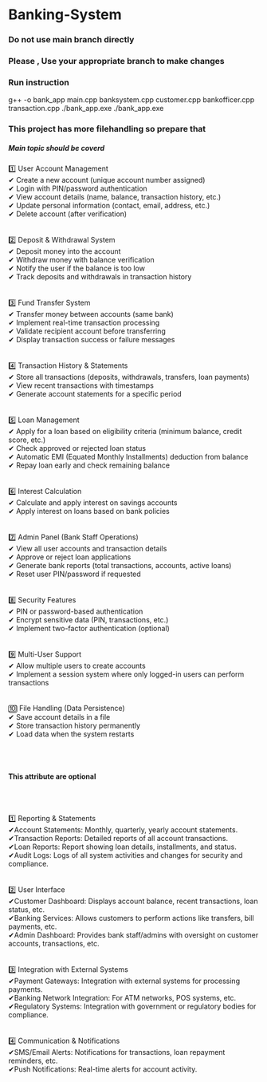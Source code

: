 # Banking-System

<h3> Do not use main branch directly</h3>

<h3>Please , Use your appropriate branch to make changes</h3>

<h3>Run instruction</h3>
g++ -o bank_app main.cpp banksystem.cpp customer.cpp bankofficer.cpp transaction.cpp ./bank_app.exe
./bank_app.exe

<h3>This project has more filehandling so prepare that</h3>

<h5>Main topic should be coverd</h5>
<p>
    1️⃣ User Account Management<br>
✔ Create a new account (unique account number assigned)<br>
✔ Login with PIN/password authentication<br>
✔ View account details (name, balance, transaction history, etc.)<br>
✔ Update personal information (contact, email, address, etc.)<br>
✔ Delete account (after verification)<br>
<br><br>
2️⃣ Deposit & Withdrawal System<br>
✔ Deposit money into the account<br>
✔ Withdraw money with balance verification<br>
✔ Notify the user if the balance is too low<br>
✔ Track deposits and withdrawals in transaction history<br>
<br><br>
3️⃣ Fund Transfer System<br>
✔ Transfer money between accounts (same bank)<br>
✔ Implement real-time transaction processing<br>
✔ Validate recipient account before transferring<br>
✔ Display transaction success or failure messages<br>
<br><br>
4️⃣ Transaction History & Statements<br>
✔ Store all transactions (deposits, withdrawals, transfers, loan payments)<br>
✔ View recent transactions with timestamps<br>
✔ Generate account statements for a specific period<br>
<br><br>
5️⃣ Loan Management<br>
✔ Apply for a loan based on eligibility criteria (minimum balance, credit score, etc.)<br>
✔ Check approved or rejected loan status<br>
✔ Automatic EMI (Equated Monthly Installments) deduction from balance<br>
✔ Repay loan early and check remaining balance<br>
<br><br>
6️⃣ Interest Calculation<br>
✔ Calculate and apply interest on savings accounts<br>
✔ Apply interest on loans based on bank policies<br>
<br><br>
7️⃣ Admin Panel (Bank Staff Operations)<br>
✔ View all user accounts and transaction details<br>
✔ Approve or reject loan applications<br>
✔ Generate bank reports (total transactions, accounts, active loans)<br>
✔ Reset user PIN/password if requested<br>
<br><br>
8️⃣ Security Features<br>
✔ PIN or password-based authentication<br>
✔ Encrypt sensitive data (PIN, transactions, etc.)<br>
✔ Implement two-factor authentication (optional)<br>
<br><br>
9️⃣ Multi-User Support<br>
✔ Allow multiple users to create accounts<br>
✔ Implement a session system where only logged-in users can perform transactions<br>
<br><br>
🔟 File Handling (Data Persistence)<br>
✔ Save account details in a file<br>
✔ Store transaction history permanently<br>
✔ Load data when the system restarts<br>
</p>
<br><br>
 <p><h4>This attribute are optional</h4></p>
 <br><br>
 <p>
1️⃣ Reporting & Statements<br>
✔Account Statements: Monthly, quarterly, yearly account statements.<br>
✔Transaction Reports: Detailed reports of all account transactions.<br>
✔Loan Reports: Report showing loan details, installments, and status.<br>
✔Audit Logs: Logs of all system activities and changes for security and compliance.<br>
 <br><br>
2️⃣ User Interface<br>
✔Customer Dashboard: Displays account balance, recent transactions, loan status, etc.<br>
✔Banking Services: Allows customers to perform actions like transfers, bill payments, etc.<br>
✔Admin Dashboard: Provides bank staff/admins with oversight on customer accounts, transactions, etc.<br>
<br><br>
3️⃣ Integration with External Systems<br>
✔Payment Gateways: Integration with external systems for processing payments.<br>
✔Banking Network Integration: For ATM networks, POS systems, etc.<br>
✔Regulatory Systems: Integration with government or regulatory bodies for compliance.<br>
<br><br>
4️⃣ Communication & Notifications<br>
✔SMS/Email Alerts: Notifications for transactions, loan repayment reminders, etc.<br>
✔Push Notifications: Real-time alerts for account activity.<br>
<br><br></p>
